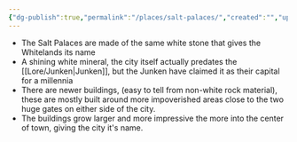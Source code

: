 ```yaml
---
{"dg-publish":true,"permalink":"/places/salt-palaces/","created":"","updated":""}
---
```



- The Salt Palaces are made of the same white stone that gives the Whitelands its name
- A shining white mineral, the city itself actually predates the [[Lore/Junken\|Junken]], but the Junken have claimed it as their capital for a millennia
- There are newer buildings, (easy to tell from non-white rock material), these are mostly built around more impoverished areas close to the two huge gates on either side of the city. 
- The buildings grow larger and more impressive the more into the center of town, giving the city it's name.